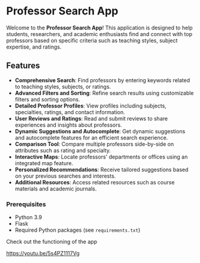 # Professor Search App

Welcome to the **Professor Search App**! This application is designed to help students, researchers, and academic enthusiasts find and connect with top professors based on specific criteria such as teaching styles, subject expertise, and ratings.

## Features

- **Comprehensive Search**: Find professors by entering keywords related to teaching styles, subjects, or ratings.
- **Advanced Filters and Sorting**: Refine search results using customizable filters and sorting options.
- **Detailed Professor Profiles**: View profiles including subjects, specialties, ratings, and contact information.
- **User Reviews and Ratings**: Read and submit reviews to share experiences and insights about professors.
- **Dynamic Suggestions and Autocomplete**: Get dynamic suggestions and autocomplete features for an efficient search experience.
- **Comparison Tool**: Compare multiple professors side-by-side on attributes such as rating and specialty.
- **Interactive Maps**: Locate professors' departments or offices using an integrated map feature.
- **Personalized Recommendations**: Receive tailored suggestions based on your previous searches and interests.
- **Additional Resources**: Access related resources such as course materials and academic journals.


### Prerequisites

- Python 3.9
- Flask
- Required Python packages (see `requirements.txt`)



Check out the functioning of the app 

https://youtu.be/5s4PZ1117Vg
